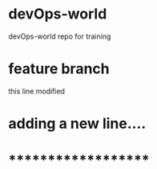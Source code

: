 # devOps-world
devOps-world repo for training
# feature branch
this line modified
# adding a new line....
# ******************
